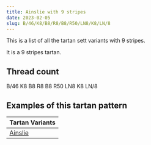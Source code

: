 ```yaml
---
title: Ainslie with 9 stripes
date: 2023-02-05
slug: B/46/K8/B8/R8/B8/R50/LN8/K8/LN/8
---
```

This is a list of all the tartan sett variants with 9 stripes.

It is a 9 stripes tartan.


## Thread count
B/46 K8 B8 R8 B8 R50 LN8 K8 LN/8

## Examples of this tartan pattern

| Tartan Variants |
|---------------|
| [Ainslie](/variants/b/46/k8/b8/r8/b8/r50/ln8/k8/ln/8-b304080-k000000-lne0e0e0-rc00000)||
